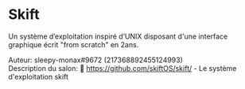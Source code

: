 # Skift

Un système d’exploitation inspiré d’UNIX disposant d'une interface graphique écrit "from scratch" en 2ans.

Auteur: sleepy-monax#9672 (217368892455124993) \
Description du salon: :avocado:   https://github.com/skiftOS/skift/ - Le système d'exploitation skift
